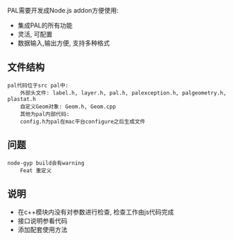 PAL需要开发成Node.js addon方便使用:

* 集成PAL的所有功能
* 灵活, 可配置
* 数据输入,输出方便, 支持多种格式


## 文件结构

    pal代码位于src pal中:
        外部头文件: label.h, layer.h, pal.h, palexception.h, palgeometry.h, plastat.h
        自定义Geom对象: Geom.h, Geom.cpp
        其他为pal内部代码: 
        config.h为pal在mac平台configure之后生成文件


## 问题
    node-gyp build会有warning
        Feat 重定义


## 说明

* 在c++模块内没有对参数进行检查, 检查工作由js代码完成
* 接口说明参看代码
* 添加配套使用方法




